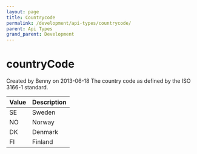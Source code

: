 ```yaml
---
layout: page
title: Countrycode
permalink: /development/api-types/countrycode/
parent: Api Types
grand_parent: Development
---
```




# countryCode 
Created by Benny on 2013-06-18
The country code as defined by the ISO 3166-1 standard.
  
| Value | Description |
|-------|-------------|
| SE    | Sweden      |
| NO    | Norway      |
| DK    | Denmark     |
| FI    | Finland     |
  
  
  
  
